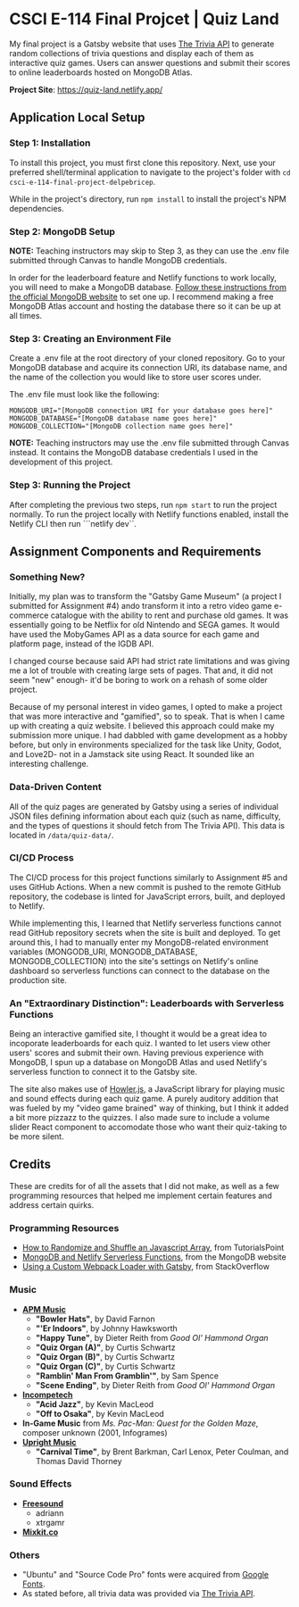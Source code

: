 # CSCI E-114 Final Projcet | Quiz Land

My final project is a Gatsby website that uses [The Trivia API](https://the-trivia-api.com/) to generate random collections of trivia questions and display each of them as interactive quiz games. Users can answer questions and submit their scores to online leaderboards hosted on MongoDB Atlas.

**Project Site**: https://quiz-land.netlify.app/


## Application Local Setup

### Step 1: Installation

To install this project, you must first clone this repository. 
Next, use your preferred shell/terminal application to navigate to the project's folder with ```cd csci-e-114-final-project-delpebricep```.

While in the project's directory, run ```npm install``` to install the project's NPM dependencies.


### Step 2: MongoDB Setup

**NOTE:** Teaching instructors may skip to Step 3, as they can use the .env file submitted through Canvas to handle MongoDB credentials.

In order for the leaderboard feature and Netlify functions to work locally, you will need to make a MongoDB database.
[Follow these instructions from the official MongoDB website](https://www.mongodb.com/basics/create-database) to set one up. I recommend making a free MongoDB Atlas account and hosting the database there so it can be up at all times.


### Step 3: Creating an Environment File

Create a .env file at the root directory of your cloned repository. Go to your MongoDB database and acquire its connection URI, its database name, and the name of the collection you would like to store user scores under. 

The .env file must look like the following:
```
MONGODB_URI="[MongoDB connection URI for your database goes here]"
MONGODB_DATABASE="[MongoDB database name goes here]"
MONGODB_COLLECTION="[MongoDB collection name goes here]"
```

**NOTE:** Teaching instructors may use the .env file submitted through Canvas instead. It contains the MongoDB database credentials I used in the development of this project.


### Step 3: Running the Project

After completing the previous two steps, run ```npm start``` to run the project normally.
To run the project locally with Netlify functions enabled, install the Netlify CLI then run ```netlify dev``.


## Assignment Components and Requirements

### Something New?

Initially, my plan was to transform the "Gatsby Game Museum" (a project I submitted for Assignment #4) ando transform it into a retro video game e-commerce catalogue with the ability to rent and purchase old games. It was essentially going to be Netflix for old Nintendo and SEGA games. It would have used the MobyGames API as a data source for each game and platform page, instead of the IGDB API.

I changed course because said API had strict rate limitations and was giving me a lot of trouble with creating large sets of pages. That and, it did not seem "new" enough- it'd be boring to work on a rehash of some older project.

Because of my personal interest in video games, I opted to make a project that was more interactive and "gamified", so to speak. That is when I came up with creating a quiz website. I believed this approach could make my submission more unique. I had dabbled with game development as a hobby before, but only in environments specialized for the task like Unity, Godot, and Love2D- not in a Jamstack site using React. It sounded like an interesting challenge.

### Data-Driven Content

All of the quiz pages are generated by Gatsby using a series of individual JSON files defining information about each quiz (such as name, difficulty, and the types of questions it should fetch from The Trivia API). This data is located in ```/data/quiz-data/```.

### CI/CD Process

The CI/CD process for this project functions similarly to Assignment #5 and uses GitHub Actions. When a new commit is pushed to the remote GitHub repository, the codebase is linted for JavaScript errors, built, and deployed to Netlify.

While implementing this, I learned that Netlify serverless functions cannot read GitHub repository secrets when the site is built and deployed. To get around this, I had to manually enter my MongoDB-related environment variables (MONGODB_URI, MONGODB_DATABASE, MONGODB_COLLECTION) into the site's settings on Netlify's online dashboard so serverless functions can connect to the database on the production site.

### An "Extraordinary Distinction": Leaderboards with Serverless Functions 

Being an interactive gamified site, I thought it would be a great idea to incoporate leaderboards for each quiz. I wanted to let users view other users' scores and submit their own.
Having previous experience with MongoDB, I spun up a database on MongoDB Atlas and used Netlify's serverless function to connect it to the Gatsby site.

The site also makes use of [Howler.js](https://howlerjs.com/), a JavaScript library for playing music and sound effects during each quiz game. A purely auditory addition that was fueled by my "video game brained" way of thinking, but I think it added a bit more pizzazz to the quizzes. I also made sure to include a volume slider React component to accomodate those who want their quiz-taking to be more silent.


## Credits

These are credits for of all the assets that I did not make, as well as a few programming resources that helped me implement certain features and address certain quirks.

### Programming Resources
- [How to Randomize and Shuffle an Javascript Array](https://www.tutorialspoint.com/How-to-randomize-shuffle-a-JavaScript-array), from TutorialsPoint
- [MongoDB and Netlify Serverless Functions](https://www.mongodb.com/developer/languages/javascript/developing-web-application-netlify-serverless-functions-mongodb/), from the MongoDB website
- [Using a Custom Webpack Loader with Gatsby](https://stackoverflow.com/questions/68162448/how-to-use-a-custom-webpack-loader-in-gatsby-js), from StackOverflow

### Music
- **[APM Music](https://www.apmmusic.com/)**
  - **"Bowler Hats"**, by David Farnon
  - **"'Er Indoors"**, by Johnny Hawksworth
  - **"Happy Tune"**, by Dieter Reith from _Good Ol' Hammond Organ_
  - **"Quiz Organ (A)"**, by Curtis Schwartz
  - **"Quiz Organ (B)"**, by Curtis Schwartz
  - **"Quiz Organ (C)"**, by Curtis Schwartz
  - **"Ramblin' Man From Gramblin'"**, by Sam Spence
  - **"Scene Ending"**, by Dieter Reith from _Good Ol' Hammond Organ_ 
- **[Incompetech](https://incompetech.com/)**
  - **"Acid Jazz"**, by Kevin MacLeod
  - **"Off to Osaka"**, by Kevin MacLeod
- **In-Game Music** from _Ms. Pac-Man: Quest for the Golden Maze_, composer unknown (2001, Infogrames)
- **[Upright Music](https://search.upright-music.pl/)**
  - **"Carnival Time"**, by Brent Barkman, Carl Lenox, Peter Coulman, and Thomas David Thorney

### Sound Effects
- **[Freesound](https://www.freesound.org)**
	- adriann
	- xtrgamr
- **[Mixkit.co](https://mixkit.co/)**

### Others
- "Ubuntu" and "Source Code Pro" fonts were acquired from [Google Fonts](https://fonts.google.com/).
- As stated before, all trivia data was provided via [The Trivia API](https://the-trivia-api.com/).